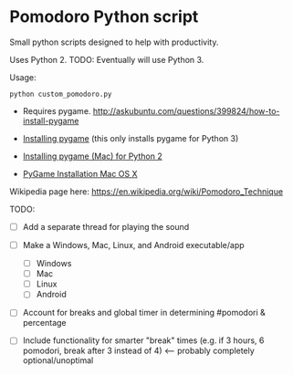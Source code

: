# Pomodoro Python script

Small python scripts designed to help with productivity.

Uses Python 2. TODO: Eventually will use Python 3.

Usage: 

```
python custom_pomodoro.py
```

- Requires pygame. http://askubuntu.com/questions/399824/how-to-install-pygame

- [Installing pygame](https://www.pygame.org/wiki/GettingStarted) (this only installs pygame for Python 3)
- [Installing pygame (Mac) for Python 2](https://stackoverflow.com/questions/20968480/installing-pygame-module-for-python-2-7-5-on-terminal)
- [PyGame Installation Mac OS X](https://stackoverflow.com/questions/30743194/pygame-installation-mac-os-x)

Wikipedia page here: https://en.wikipedia.org/wiki/Pomodoro_Technique

TODO:

- [ ] Add a separate thread for playing the sound

- [ ] Make a Windows, Mac, Linux, and Android executable/app
  - [ ] Windows
  - [ ] Mac
  - [ ] Linux
  - [ ] Android

- [ ] Account for breaks and global timer in determining #pomodori & percentage

- [ ] Include functionality for smarter "break" times (e.g. if 3 hours, 6 pomodori, break after 3 instead of 4) <-- probably completely optional/unoptimal
